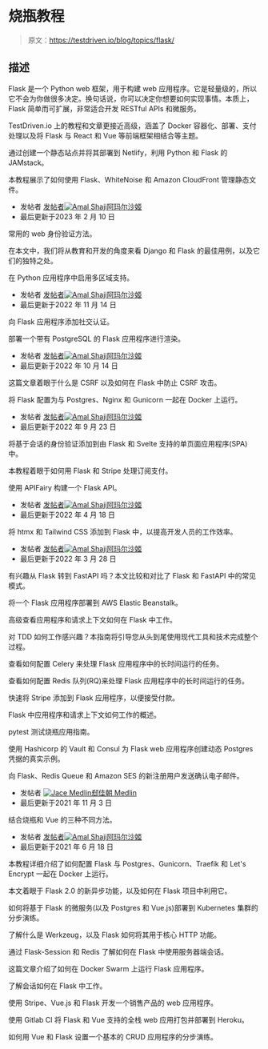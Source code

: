 # 烧瓶教程

> 原文：<https://testdriven.io/blog/topics/flask/>

## 描述

Flask 是一个 Python web 框架，用于构建 web 应用程序。它是轻量级的，所以它不会为你做很多决定。换句话说，你可以决定你想要如何实现事情。本质上，Flask 简单而可扩展，非常适合开发 RESTful APIs 和微服务。

TestDriven.io 上的教程和文章更接近高级，涵盖了 Docker 容器化、部署、支付处理以及将 Flask 与 React 和 Vue 等前端框架相结合等主题。

通过创建一个静态站点并将其部署到 Netlify，利用 Python 和 Flask 的 JAMstack。

本教程展示了如何使用 Flask、WhiteNoise 和 Amazon CloudFront 管理静态文件。

*   发帖者 [发帖者![Amal Shaji](img/5bd3dc6b1ef68a485ee3a5a5108fe833.png)阿玛尔沙姬](/authors/shaji/)
*   最后更新于2023 年 2 月 10 日

常用的 web 身份验证方法。

在本文中，我们将从教育和开发的角度来看 Django 和 Flask 的最佳用例，以及它们的独特之处。

在 Python 应用程序中启用多区域支持。

*   发帖者 [发帖者![Amal Shaji](img/5bd3dc6b1ef68a485ee3a5a5108fe833.png)阿玛尔沙姬](/authors/shaji/)
*   最后更新于2022 年 11 月 14 日

向 Flask 应用程序添加社交认证。

部署一个带有 PostgreSQL 的 Flask 应用程序进行渲染。

*   发帖者 [发帖者![Amal Shaji](img/5bd3dc6b1ef68a485ee3a5a5108fe833.png)阿玛尔沙姬](/authors/shaji/)
*   最后更新于2022 年 10 月 14 日

这篇文章着眼于什么是 CSRF 以及如何在 Flask 中防止 CSRF 攻击。

将 Flask 配置为与 Postgres、Nginx 和 Gunicorn 一起在 Docker 上运行。

*   发帖者 [发帖者![Amal Shaji](img/5bd3dc6b1ef68a485ee3a5a5108fe833.png)阿玛尔沙姬](/authors/shaji/)
*   最后更新于2022 年 9 月 23 日

将基于会话的身份验证添加到由 Flask 和 Svelte 支持的单页面应用程序(SPA)中。

本教程着眼于如何用 Flask 和 Stripe 处理订阅支付。

使用 APIFairy 构建一个 Flask API。

*   发帖者 [发帖者![Amal Shaji](img/5bd3dc6b1ef68a485ee3a5a5108fe833.png)阿玛尔沙姬](/authors/shaji/)
*   最后更新于2022 年 4 月 18 日

将 htmx 和 Tailwind CSS 添加到 Flask 中，以提高开发人员的工作效率。

*   发帖者 [发帖者![Amal Shaji](img/5bd3dc6b1ef68a485ee3a5a5108fe833.png)阿玛尔沙姬](/authors/shaji/)
*   最后更新于2022 年 3 月 28 日

有兴趣从 Flask 转到 FastAPI 吗？本文比较和对比了 Flask 和 FastAPI 中的常见模式。

将一个 Flask 应用程序部署到 AWS Elastic Beanstalk。

高级查看应用程序和请求上下文如何在 Flask 中工作。

对 TDD 如何工作感兴趣？本指南将引导您从头到尾使用现代工具和技术完成整个过程。

查看如何配置 Celery 来处理 Flask 应用程序中的长时间运行的任务。

查看如何配置 Redis 队列(RQ)来处理 Flask 应用程序中的长时间运行的任务。

快速将 Stripe 添加到 Flask 应用程序，以便接受付款。

Flask 中应用程序和请求上下文如何工作的概述。

pytest 测试烧瓶应用指南。

使用 Hashicorp 的 Vault 和 Consul 为 Flask web 应用程序创建动态 Postgres 凭据的真实示例。

向 Flask、Redis Queue 和 Amazon SES 的新注册用户发送确认电子邮件。

*   发帖者 [![Jace Medlin](img/8212b3d4243ac1ae3dc17945682cbb89.png)郄佳朝 Medlin](/authors/medlin/)
*   最后更新于2021 年 11 月 3 日

结合烧瓶和 Vue 的三种不同方法。

*   发帖者 [发帖者![Amal Shaji](img/5bd3dc6b1ef68a485ee3a5a5108fe833.png)阿玛尔沙姬](/authors/shaji/)
*   最后更新于2021 年 6 月 18 日

本教程详细介绍了如何配置 Flask 与 Postgres、Gunicorn、Traefik 和 Let's Encrypt 一起在 Docker 上运行。

本文着眼于 Flask 2.0 的新异步功能，以及如何在 Flask 项目中利用它。

如何将基于 Flask 的微服务(以及 Postgres 和 Vue.js)部署到 Kubernetes 集群的分步演练。

了解什么是 Werkzeug，以及 Flask 如何将其用于核心 HTTP 功能。

通过 Flask-Session 和 Redis 了解如何在 Flask 中使用服务器端会话。

这篇文章介绍了如何在 Docker Swarm 上运行 Flask 应用程序。

了解会话如何在 Flask 中工作。

使用 Stripe、Vue.js 和 Flask 开发一个销售产品的 web 应用程序。

使用 Gitlab CI 将 Flask 和 Vue 支持的全栈 web 应用打包并部署到 Heroku。

如何用 Vue 和 Flask 设置一个基本的 CRUD 应用程序的分步演练。
